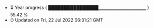 - ⏳ Year progress { ████████████████▁▁▁▁▁▁▁▁▁▁▁▁▁▁ } 55.42 %
- ⏰ Updated on Fri, 22 Jul 2022 06:31:21 GMT

